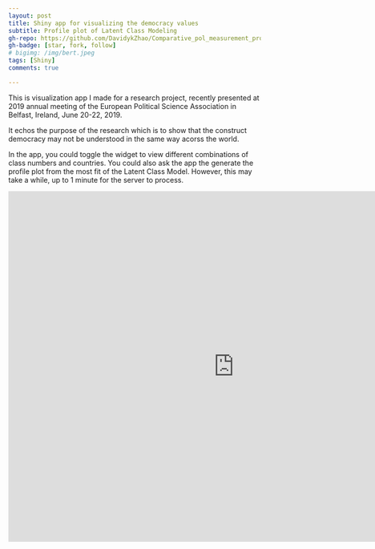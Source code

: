 ```yaml
---
layout: post
title: Shiny app for visualizing the democracy values
subtitle: Profile plot of Latent Class Modeling
gh-repo: https://github.com/DavidykZhao/Comparative_pol_measurement_project
gh-badge: [star, fork, follow]
# bigimg: /img/bert.jpeg
tags: [Shiny]
comments: true

---
```


This is visualization app I made for a research project, recently presented at 2019 annual meeting of the
European Political Science Association in Belfast, Ireland, June 20-22, 2019. 

It echos the purpose of the research which is to show that the construct democracy may not be understood in the same way acorss 
the world. 

In the app, you could toggle the widget to view different combinations of class numbers and countries. 
You could also ask the app the generate the profile plot from the most fit of the Latent Class Model. However, this may take a while, up to 1 minute for
the server to process. 

<iframe width="900" height="700" scrolling="no" frameborder="no"  src="https://yikai-zhao.shinyapps.io/shiny_app/"> </iframe>



